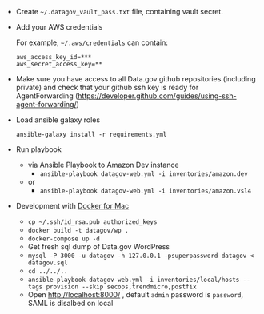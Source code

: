 - Create `~/.datagov_vault_pass.txt` file, containing vault secret.

- Add your AWS credentials

    For example, `~/.aws/credentials` can contain: 

    ```
    aws_access_key_id=*** 
    aws_secret_access_key=**
    ```

- Make sure you have access to all Data.gov github repositories (including private)
and check that your github ssh key is ready for AgentForwarding 
(https://developer.github.com/guides/using-ssh-agent-forwarding/)

- Load ansible galaxy roles

     `ansible-galaxy install -r requirements.yml`

- Run playbook
    - via Ansible Playbook to Amazon Dev instance
        - `ansible-playbook datagov-web.yml -i inventories/amazon.dev`
    - or
        - `ansible-playbook datagov-web.yml -i inventories/amazon.vsl4`

- Development with [Docker for Mac](https://www.docker.com/products/docker)
    - `cp ~/.ssh/id_rsa.pub authorized_keys`
    - `docker build -t datagov/wp .`
    - `docker-compose up -d`
    - Get fresh sql dump of Data.gov WordPress
    - `mysql -P 3000 -u datagov -h 127.0.0.1 -psuperpassword datagov < datagov.sql`
    - `cd ../../..`
    - `ansible-playbook datagov-web.yml -i inventories/local/hosts --tags provision --skip secops,trendmicro,postfix`
    - Open [http://localhost:8000/](http://localhost:8000/) 
    , default `admin` password is `password`, SAML is disalbed on local 
